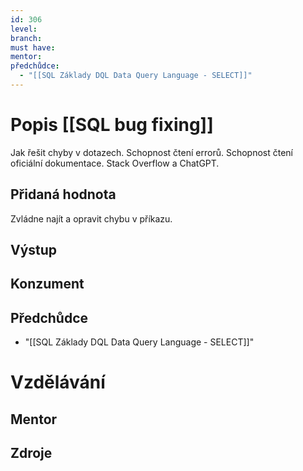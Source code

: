 ```yaml
---
id: 306
level: 
branch: 
must have: 
mentor: 
předchůdce: 
  - "[[SQL Základy DQL Data Query Language - SELECT]]"
---
```



# Popis [[SQL bug fixing]]
Jak řešit chyby v dotazech. Schopnost čtení errorů. Schopnost čtení oficiální dokumentace. Stack Overflow a ChatGPT.

## Přidaná hodnota
Zvládne najít a opravit chybu v příkazu.

## Výstup


## Konzument


## Předchůdce

  - "[[SQL Základy DQL Data Query Language - SELECT]]"

# Vzdělávání


## Mentor


## Zdroje